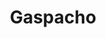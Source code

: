 ---
title: Gaspacho
draft: false
layout: recettes
type: entree
categories:
  - Soupe
regime:
  - vegetarien
  - vegan
  - sans-lactose
  - sans-gluten
region: Espagne
saison:
  - ete
cuisson: Non
temperature: Froid
plate: 100
check: Oui
checkAlwaysOk: false
ingredients:
  legumes:
    - title: Ail
      quantite: 100
      unit: grammes
    - title: Oignon rouge
      quantite: 10
      unit: unité
    - title: Poivron (vert)
      quantite: 2
      unit: Kg
    - title: Concombre
      quantite: 10
      unit: unité
    - title: Tomate
      quantite: 10
      unit: Kg
  lof:
    - title: huile d'olive
      quantite: 2
      unit: litre
  autres:
    - title: Pain rassis
      quantite: 1.8
      unit: Kg
  epices:
    - title: Vinaigre de Xérès
      quantite: 500
      unit: ml
    - title: Basilic sec
      quantite: 30
      unit: grammes
    - title: Origan
      quantite: 30
      unit: grammes
    - title: Sel
      quantite: 30
      unit: grammes
    - title: Poivre noir moulu
      quantite: 20
      unit: grammes
preparation: Le jour même mixer les légumes avec l'huile, le vinaigre et le
  pain... servir frais bien entendu!!!
preparation24h: "**24h avant** : faire tremper les légumes prédécoupés petits
  avec l'huile assaisonnée."
publishDate: 2024-05-20T14:21:00.000Z
---